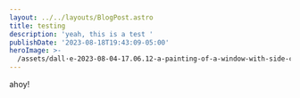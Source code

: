 ```yaml
---
layout: ../../layouts/BlogPost.astro
title: testing
description: 'yeah, this is a test '
publishDate: '2023-08-18T19:43:09-05:00'
heroImage: >-
  /assets/dall·e-2023-08-04-17.06.12-a-painting-of-a-window-with-side-curtains-that-shows-a-mountain-in-the-horizon.-between-the-window-and-the-mountain-are-several-houses-and-buildings-t.png
---
```

ahoy!
